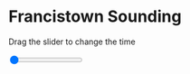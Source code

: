 <h1>Francistown Sounding</h1>
<p>Drag the slider to change the time</p>

<div class="slidecontainer">
<input oninput='setImage(this)' class="slider" type="range" min="0" max="9" value="0" step="1" />
<img id='img'/>
</div>

<script>
var img = document.getElementById('img');
var img_array = ['/assets/images/skwt/skd_francistown_wrfout_d01_2020-06-18_12:00:00.png',
'/assets/images/skwt/skd_francistown_wrfout_d01_2020-06-18_18:00:00.png',
'/assets/images/skwt/skd_francistown_wrfout_d01_2020-06-19_00:00:00.png',
'/assets/images/skwt/skd_francistown_wrfout_d01_2020-06-19_06:00:00.png',
'/assets/images/skwt/skd_francistown_wrfout_d01_2020-06-19_12:00:00.png',
'/assets/images/skwt/skd_francistown_wrfout_d01_2020-06-19_18:00:00.png',
'/assets/images/skwt/skd_francistown_wrfout_d01_2020-06-20_00:00:00.png',
'/assets/images/skwt/skd_francistown_wrfout_d01_2020-06-20_06:00:00.png',
'/assets/images/skwt/skd_francistown_wrfout_d01_2020-06-20_12:00:00.png',];
function setImage(obj)
{
        var value = obj.value;
        img.src = img_array[value];

}
</script>
